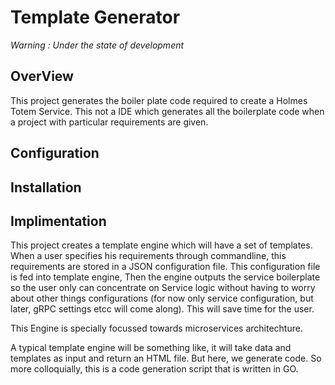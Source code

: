 # Template Generator

*Warning : Under the state of development*

## OverView

This project generates the boiler plate code required to create a Holmes Totem Service. This not a IDE which generates all the boilerplate code when a project with particular requirements are given.  


## Configuration 


## Installation


## Implimentation

This project creates a template engine which will have a set of templates. When a user specifies his requirements through commandline, this requirements are stored in a JSON configuration file. This configuration file is fed into template engine, Then the engine outputs the service boilerplate so the user only can concentrate on Service logic without having to worry about other things configurations (for now only service configuration, but later, gRPC settings etcc will come along). This will save time for the user.


This Engine is specially focussed towards microservices architechture. 

A typical template engine will be something like, it will take data and templates as input and return an HTML file. But here, we generate code. So more colloquially, this is a code generation script that is written in GO. 